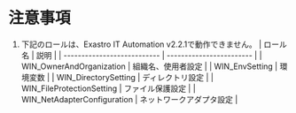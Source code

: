 # 注意事項


1. 下記のロールは、Exastro IT Automation v2.2.1で動作できません。
   | ロール名                    | 説明                     |
   | --------------------------- | ------------------------ |
   | WIN_OwnerAndOrganization    | 組織名、使用者設定       |
   | WIN_EnvSetting              | 環境変数                 |
   | WIN_DirectorySetting        | ディレクトリ設定         |
   | WIN_FileProtectionSetting   | ファイル保護設定         |
   | WIN_NetAdapterConfiguration | ネットワークアダプタ設定 |